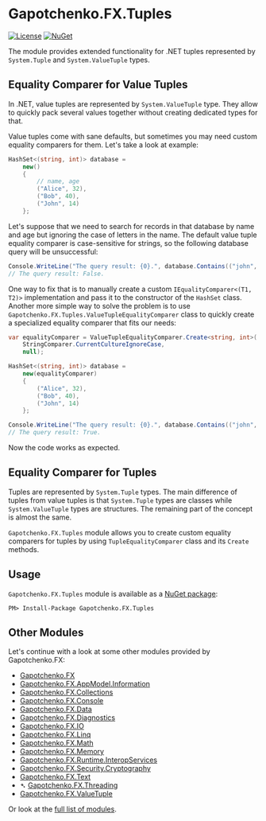 # Gapotchenko.FX.Tuples

[![License](https://img.shields.io/badge/license-MIT-green.svg)](../../../../LICENSE)
[![NuGet](https://img.shields.io/nuget/v/Gapotchenko.FX.Tuples.svg)](https://www.nuget.org/packages/Gapotchenko.FX.Tuples)

The module provides extended functionality for .NET tuples represented by `System.Tuple` and `System.ValueTuple` types.

## Equality Comparer for Value Tuples

In .NET, value tuples are represented by `System.ValueTuple` type.
They allow to quickly pack several values together without creating dedicated types for that.

Value tuples come with sane defaults, but sometimes you may need custom equality comparers for them.
Let's take a look at example:

``` C#
HashSet<(string, int)> database =
    new()
    {
        // name, age
        ("Alice", 32),
        ("Bob", 40),
        ("John", 14)
    };
```

Let's suppose that we need to search for records in that database by name and age but ignoring the case of letters in the name.
The default value tuple equality comparer is case-sensitive for strings, so the following database query will be unsuccessful:

``` C#
Console.WriteLine("The query result: {0}.", database.Contains(("john", 14)));
// The query result: False.
```

One way to fix that is to manually create a custom `IEqualityComparer<(T1, T2)>` implementation and pass it to the constructor of the `HashSet` class.
Another more simple way to solve the problem is to use `Gapotchenko.FX.Tuples.ValueTupleEqualityComparer` class to quickly create a specialized equality comparer that fits our needs:

``` C#
var equalityComparer = ValueTupleEqualityComparer.Create<string, int>(
    StringComparer.CurrentCultureIgnoreCase,
    null);

HashSet<(string, int)> database =
    new(equalityComparer)
    {
        ("Alice", 32),
        ("Bob", 40),
        ("John", 14)
    };

Console.WriteLine("The query result: {0}.", database.Contains(("john", 14)));
// The query result: True.
```

Now the code works as expected.

## Equality Comparer for Tuples

Tuples are represented by `System.Tuple` types.
The main difference of tuples from value tuples is that `System.Tuple` types are classes while `System.ValueTuple` types are structures.
The remaining part of the concept is almost the same.

`Gapotchenko.FX.Tuples` module allows you to create custom equality comparers for tuples by using `TupleEqualityComparer` class and its `Create` methods.

## Usage

`Gapotchenko.FX.Tuples` module is available as a [NuGet package](https://nuget.org/packages/Gapotchenko.FX.Tuples):

```
PM> Install-Package Gapotchenko.FX.Tuples
```

## Other Modules

Let's continue with a look at some other modules provided by Gapotchenko.FX:

- [Gapotchenko.FX](../Gapotchenko.FX)
- [Gapotchenko.FX.AppModel.Information](../Gapotchenko.FX.AppModel.Information)
- [Gapotchenko.FX.Collections](../Gapotchenko.FX.Collections)
- [Gapotchenko.FX.Console](../Gapotchenko.FX.Console)
- [Gapotchenko.FX.Data](../Data/Encoding/Gapotchenko.FX.Data.Encoding)
- [Gapotchenko.FX.Diagnostics](../Gapotchenko.FX.Diagnostics.CommandLine)
- [Gapotchenko.FX.IO](../Gapotchenko.FX.IO)
- [Gapotchenko.FX.Linq](../Gapotchenko.FX.Linq)
- [Gapotchenko.FX.Math](../Gapotchenko.FX.Math)
- [Gapotchenko.FX.Memory](../Gapotchenko.FX.Memory)
- [Gapotchenko.FX.Runtime.InteropServices](../Gapotchenko.FX.Runtime.InteropServices)
- [Gapotchenko.FX.Security.Cryptography](../Gapotchenko.FX.Security.Cryptography)
- [Gapotchenko.FX.Text](../Gapotchenko.FX.Text)
- &#x27B4; [Gapotchenko.FX.Threading](../Gapotchenko.FX.Threading)
- [Gapotchenko.FX.ValueTuple](../Gapotchenko.FX.ValueTuple)

Or look at the [full list of modules](..#available-modules).
